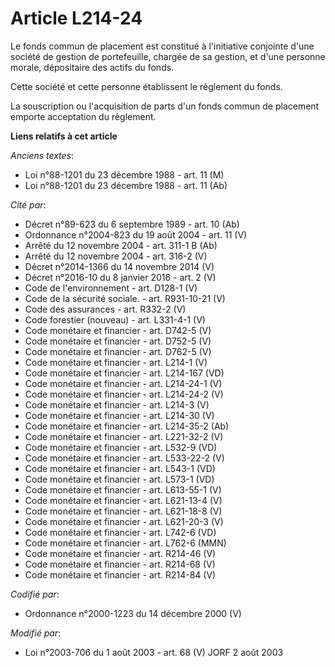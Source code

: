 # Article L214-24

Le fonds commun de placement est constitué à l'initiative conjointe d'une société de gestion de portefeuille, chargée de sa
gestion, et d'une personne morale, dépositaire des actifs du fonds.

Cette société et cette personne établissent le règlement du fonds.

La souscription ou l'acquisition de parts d'un fonds commun de placement emporte acceptation du règlement.

**Liens relatifs à cet article**

_Anciens textes_:

  - Loi n°88-1201 du 23 décembre 1988 - art. 11 (M)
  - Loi n°88-1201 du 23 décembre 1988 - art. 11 (Ab)

_Cité par_:

  - Décret n°89-623 du 6 septembre 1989 - art. 10 (Ab)
  - Ordonnance n°2004-823 du 19 août 2004 - art. 11 (V)
  - Arrêté du 12 novembre 2004 - art. 311-1 B (Ab)
  - Arrêté du 12 novembre 2004 - art. 316-2 (V)
  - Décret n°2014-1366 du 14 novembre 2014 (V)
  - Décret n°2016-10 du 8 janvier 2016 - art. 2 (V)
  - Code de l'environnement - art. D128-1 (V)
  - Code de la sécurité sociale. - art. R931-10-21 (V)
  - Code des assurances - art. R332-2 (V)
  - Code forestier (nouveau) - art. L331-4-1 (V)
  - Code monétaire et financier - art. D742-5 (V)
  - Code monétaire et financier - art. D752-5 (V)
  - Code monétaire et financier - art. D762-5 (V)
  - Code monétaire et financier - art. L214-1 (V)
  - Code monétaire et financier - art. L214-167 (VD)
  - Code monétaire et financier - art. L214-24-1 (V)
  - Code monétaire et financier - art. L214-24-2 (V)
  - Code monétaire et financier - art. L214-3 (V)
  - Code monétaire et financier - art. L214-30 (V)
  - Code monétaire et financier - art. L214-35-2 (Ab)
  - Code monétaire et financier - art. L221-32-2 (V)
  - Code monétaire et financier - art. L532-9 (VD)
  - Code monétaire et financier - art. L533-22-2 (V)
  - Code monétaire et financier - art. L543-1 (VD)
  - Code monétaire et financier - art. L573-1 (VD)
  - Code monétaire et financier - art. L613-55-1 (V)
  - Code monétaire et financier - art. L621-13-4 (V)
  - Code monétaire et financier - art. L621-18-8 (V)
  - Code monétaire et financier - art. L621-20-3 (V)
  - Code monétaire et financier - art. L742-6 (VD)
  - Code monétaire et financier - art. L762-6 (MMN)
  - Code monétaire et financier - art. R214-46 (V)
  - Code monétaire et financier - art. R214-68 (V)
  - Code monétaire et financier - art. R214-84 (V)

_Codifié par_:

  - Ordonnance n°2000-1223 du 14 décembre 2000 (V)

_Modifié par_:

  - Loi n°2003-706 du 1 août 2003 - art. 68 (V) JORF 2 août 2003
